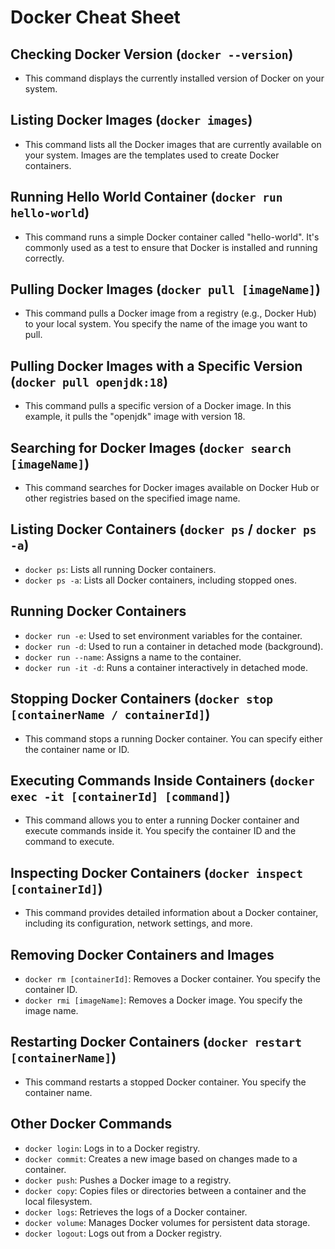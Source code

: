 # Docker Cheat Sheet

## Checking Docker Version (`docker --version`)

- This command displays the currently installed version of Docker on your system.

## Listing Docker Images (`docker images`)

- This command lists all the Docker images that are currently available on your system. Images are the templates used to create Docker containers.

## Running Hello World Container (`docker run hello-world`)

- This command runs a simple Docker container called "hello-world". It's commonly used as a test to ensure that Docker is installed and running correctly.

## Pulling Docker Images (`docker pull [imageName]`)

- This command pulls a Docker image from a registry (e.g., Docker Hub) to your local system. You specify the name of the image you want to pull.

## Pulling Docker Images with a Specific Version (`docker pull openjdk:18`)

- This command pulls a specific version of a Docker image. In this example, it pulls the "openjdk" image with version 18.

## Searching for Docker Images (`docker search [imageName]`)

- This command searches for Docker images available on Docker Hub or other registries based on the specified image name.

## Listing Docker Containers (`docker ps` / `docker ps -a`)

- `docker ps`: Lists all running Docker containers.
- `docker ps -a`: Lists all Docker containers, including stopped ones.

## Running Docker Containers

- `docker run -e`: Used to set environment variables for the container.
- `docker run -d`: Used to run a container in detached mode (background).
- `docker run --name`: Assigns a name to the container.
- `docker run -it -d`: Runs a container interactively in detached mode.

## Stopping Docker Containers (`docker stop [containerName / containerId]`)

- This command stops a running Docker container. You can specify either the container name or ID.

## Executing Commands Inside Containers (`docker exec -it [containerId] [command]`)

- This command allows you to enter a running Docker container and execute commands inside it. You specify the container ID and the command to execute.

## Inspecting Docker Containers (`docker inspect [containerId]`)

- This command provides detailed information about a Docker container, including its configuration, network settings, and more.

## Removing Docker Containers and Images

- `docker rm [containerId]`: Removes a Docker container. You specify the container ID.
- `docker rmi [imageName]`: Removes a Docker image. You specify the image name.

## Restarting Docker Containers (`docker restart [containerName]`)

- This command restarts a stopped Docker container. You specify the container name.

## Other Docker Commands

- `docker login`: Logs in to a Docker registry.
- `docker commit`: Creates a new image based on changes made to a container.
- `docker push`: Pushes a Docker image to a registry.
- `docker copy`: Copies files or directories between a container and the local filesystem.
- `docker logs`: Retrieves the logs of a Docker container.
- `docker volume`: Manages Docker volumes for persistent data storage.
- `docker logout`: Logs out from a Docker registry.

